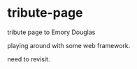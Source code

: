 # tribute-page
tribute page to Emory Douglas

playing around with some web framework.

need to revisit. 
